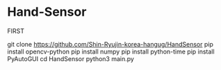 # Hand-Sensor

FIRST

  git clone https://github.com/Shin-Ryujin-korea-hangug/HandSensor
  pip install opencv-python
  pip install numpy
  pip install python-time
  pip install PyAutoGUI
  cd HandSensor
  python3 main.py
  
